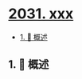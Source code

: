 # [2031. xxx](https://github.com/Tdahuyou/TNotes.leetcode/tree/main/notes/2031.%20xxx)

<!-- region:toc -->

- [1. 📝 概述](#1--概述)

<!-- endregion:toc -->

## 1. 📝 概述
